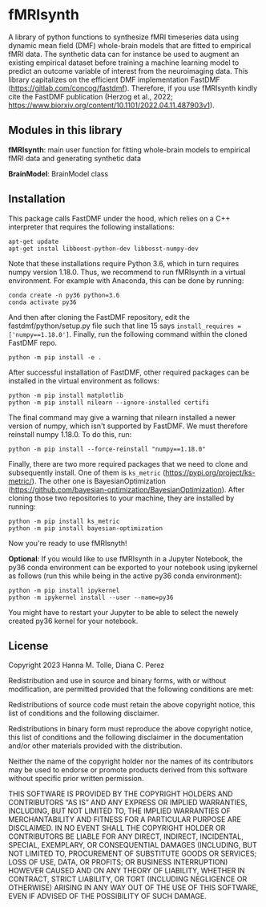 # fMRIsynth

A library of python functions to synthesize fMRI timeseries data using dynamic mean field (DMF) whole-brain models that are fitted to empirical fMRI data. The synthetic data can for instance be used to augment an existing empirical dataset before training a machine learning model to predict an outcome variable of interest from the neuroimaging data. This library capitalizes on the efficient DMF implementation FastDMF (https://gitlab.com/concog/fastdmf). Therefore, if you use fMRIsynth kindly cite the FastDMF publication (Herzog et al., 2022; https://www.biorxiv.org/content/10.1101/2022.04.11.487903v1).

## Modules in this library

**fMRIsynth**: main user function for fitting whole-brain models to empirical fMRI data and generating synthetic data

**BrainModel**: BrainModel class

## Installation

This package calls FastDMF under the hood, which relies on a C++ interpreter that requires the following installations:

```
apt-get update
apt-get instal libboost-python-dev libbosst-numpy-dev
```

Note that these installations require Python 3.6, which in turn requires numpy version 1.18.0. Thus, we recommend to run fMRIsynth in a virtual environment. For example with Anaconda, this can be done by running:

```
conda create -n py36 python=3.6
conda activate py36
```

And then after cloning the FastDMF repository, edit the fastdmf/python/setup.py file such that line 15 says `install_requires = ['numpy==1.18.0']`. Finally, run the following command within the cloned FastDMF repo.

```
python -m pip install -e .
```

After successful installation of FastDMF, other required packages can be installed in the virtual environment as follows:

```
python -m pip install matplotlib
python -m pip install nilearn --ignore-installed certifi
```

The final command may give a warning that nilearn installed a newer version of numpy, which isn't supported by FastDMF. We must therefore reinstall numpy 1.18.0. To do this, run:

```
python -m pip install --force-reinstall "numpy==1.18.0"
```

Finally, there are two more required packages that we need to clone and subsequently install. One of them is `ks_metric` (https://pypi.org/project/ks-metric/). The other one is BayesianOptimization (https://github.com/bayesian-optimization/BayesianOptimization). After cloning those two repositories to your machine, they are installed by running:

```
python -m pip install ks_metric
python -m pip install bayesian-optimization
```

Now you're ready to use fMRIsnyth! 

**Optional**:
If you would like to use fMRIsynth in a Jupyter Notebook, the py36 conda environment can be exported to your notebook using ipykernel as follows (run this while being in the active py36 conda environment):

```
python -m pip install ipykernel
python -m ipykernel install --user --name=py36
```
You might have to restart your Jupyter to be able to select the newely created py36 kernel for your notebook. 

## License

Copyright 2023 Hanna M. Tolle, Diana C. Perez

Redistribution and use in source and binary forms, with or without modification, are permitted provided that the following conditions are met:

Redistributions of source code must retain the above copyright notice, this list of conditions and the following disclaimer.

Redistributions in binary form must reproduce the above copyright notice, this list of conditions and the following disclaimer in the documentation and/or other materials provided with the distribution.

Neither the name of the copyright holder nor the names of its contributors may be used to endorse or promote products derived from this software without specific prior written permission.

THIS SOFTWARE IS PROVIDED BY THE COPYRIGHT HOLDERS AND CONTRIBUTORS “AS IS” AND ANY EXPRESS OR IMPLIED WARRANTIES, INCLUDING, BUT NOT LIMITED TO, THE IMPLIED WARRANTIES OF MERCHANTABILITY AND FITNESS FOR A PARTICULAR PURPOSE ARE DISCLAIMED. IN NO EVENT SHALL THE COPYRIGHT HOLDER OR CONTRIBUTORS BE LIABLE FOR ANY DIRECT, INDIRECT, INCIDENTAL, SPECIAL, EXEMPLARY, OR CONSEQUENTIAL DAMAGES (INCLUDING, BUT NOT LIMITED TO, PROCUREMENT OF SUBSTITUTE GOODS OR SERVICES; LOSS OF USE, DATA, OR PROFITS; OR BUSINESS INTERRUPTION) HOWEVER CAUSED AND ON ANY THEORY OF LIABILITY, WHETHER IN CONTRACT, STRICT LIABILITY, OR TORT (INCLUDING NEGLIGENCE OR OTHERWISE) ARISING IN ANY WAY OUT OF THE USE OF THIS SOFTWARE, EVEN IF ADVISED OF THE POSSIBILITY OF SUCH DAMAGE.

